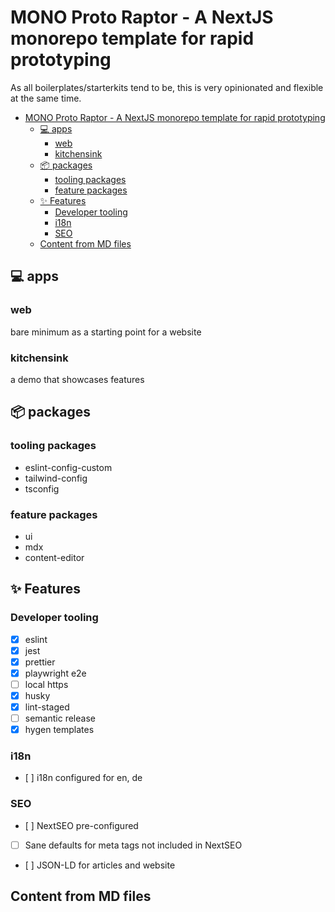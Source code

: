 # MONO Proto Raptor - A NextJS monorepo template for rapid prototyping

As all boilerplates/starterkits tend to be, this is very opinionated and flexible at the same time.

- [MONO Proto Raptor - A NextJS monorepo template for rapid prototyping](#mono-proto-raptor---a-nextjs-monorepo-template-for-rapid-prototyping)
  - [💻 apps](#-apps)
    - [web](#web)
    - [kitchensink](#kitchensink)
  - [📦 packages](#-packages)
    - [tooling packages](#tooling-packages)
    - [feature packages](#feature-packages)
  - [✨ Features](#-features)
    - [Developer tooling](#developer-tooling)
    - [i18n](#i18n)
    - [SEO](#seo)
  - [Content from MD files](#content-from-md-files)

## 💻 apps

### web

bare minimum as a starting point for a website

### kitchensink

a demo that showcases features

## 📦 packages

### tooling packages

- eslint-config-custom
- tailwind-config
- tsconfig

### feature packages

- ui
- mdx
- content-editor

## ✨ Features

### Developer tooling

- [x] eslint
- [x] jest
- [x] prettier
- [x] playwright e2e
- [ ] local https
- [x] husky
- [x] lint-staged
- [ ] semantic release
- [x] hygen templates

### i18n

- [ ] i18n configured for en, de

### SEO

- [ ] NextSEO pre-configured
- [ ] Sane defaults for meta tags not included in NextSEO
- [ ] JSON-LD for articles and website

## Content from MD files
